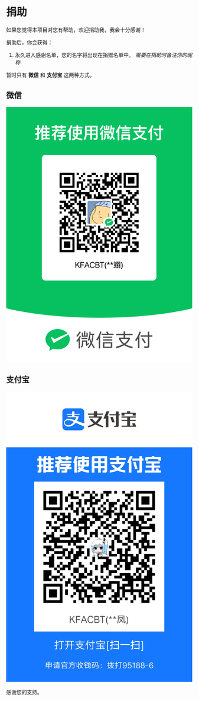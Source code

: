 # 捐助

如果您觉得本项目对您有帮助，欢迎捐助我，我会十分感谢！

捐助后，你会获得：

1. 永久进入感谢名单，您的名字将出现在捐赠名单中。
   *需要在捐助时备注你的昵称*

暂时只有 **微信** 和 **支付宝** 这两种方式。

## 微信

![微信 二维码](./images/Donate/WeChat.png "微信 二维码")

## 支付宝

![支付宝 二维码](./images/Donate/Alipay.jpg "支付宝 二维码")

感谢您的支持。